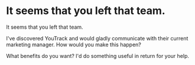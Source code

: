 # It seems that you left that team.

It seems that you left that team.

I've discovered YouTrack and would gladly communicate with their current marketing manager. How would you make this happen?

What benefits do you want? I'd do something useful in return for your help.